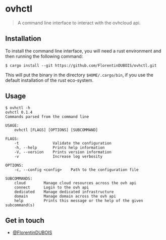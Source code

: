 # ovhctl

> A command line interface to interact with the ovhcloud api.

## Installation

To install the command line interface, you will need a rust environment and then
running the following command:

```shell
$ cargo install --git https://github.com/FlorentinDUBOIS/ovhctl.git
```

This will put the binary in the directory `$HOME/.cargo/bin`, if you use the default
installation of the rust eco-system. 

## Usage

```shell
$ ovhctl -h
ovhctl 0.1.4
Commands parsed from the command line

USAGE:
    ovhctl [FLAGS] [OPTIONS] [SUBCOMMAND]

FLAGS:
    -t               Validate the configuration
    -h, --help       Prints help information
    -V, --version    Prints version information
    -v               Increase log verbosity

OPTIONS:
    -c, --config <config>    Path to the configuration file

SUBCOMMANDS:
    cloud        Manage cloud resources across the ovh api
    connect      Login to the ovh api
    dedicated    Manage dedicated infrastructure
    domain       Manage domain across the ovh api
    help         Prints this message or the help of the given subcommand(s)
```

## Get in touch

- [@FlorentinDUBOIS](https://twitter.com/FlorentinDUBOIS)
